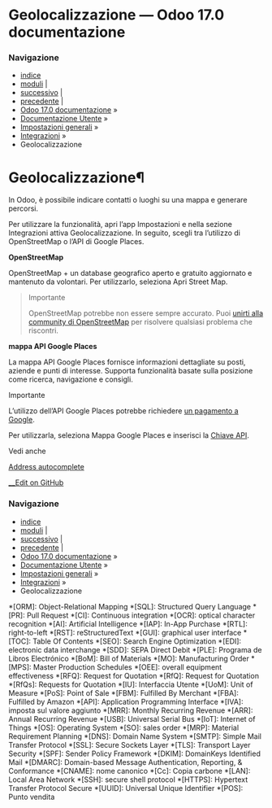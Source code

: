 # Geolocalizzazione — Odoo 17.0 documentazione

### Navigazione

  * [indice](../../../genindex.html "Indice generale")
  * [moduli](../../../py-modindex.html "Indice del modulo Python") |
  * [successivo](google_translate.html "Google Traduttore") |
  * [precedente](unsplash.html "Unsplash") |
  * [Odoo 17.0 documentazione](../../../index-2.html) »
  * [Documentazione Utente](../../../applications.html) »
  * [Impostazioni generali](../../general.html) »
  * [Integrazioni](../integrations.html) »
  * Geolocalizzazione



# Geolocalizzazione¶

In Odoo, è possibile indicare contatti o luoghi su una mappa e generare percorsi.

Per utilizzare la funzionalità, apri l’app Impostazioni e nella sezione Integrazioni attiva Geolocalizzazione. In seguito, scegli tra l’utilizzo di OpenStreetMap o l’API di Google Places.

**OpenStreetMap**

OpenStreetMap + un database geografico aperto e gratuito aggiornato e mantenuto da volontari. Per utilizzarlo, seleziona Apri Street Map.

> Importante
> 
> OpenStreetMap potrebbe non essere sempre accurato. Puoi [unirti alla community di OpenStreetMap](https://www.openstreetmap.org/fixthemap) per risolvere qualsiasi problema che riscontri.

**mappa API Google Places**

La mappa API Google Places fornisce informazioni dettagliate su posti, aziende e punti di interesse. Supporta funzionalità basate sulla posizione come ricerca, navigazione e consigli.

Importante

L’utilizzo dell’API Google Places potrebbe richiedere [un pagamento a Google](https://mapsplatform.google.com/pricing/).

Per utilizzarla, seleziona Mappa Google Places e inserisci la [Chiave API](../../websites/website/configuration/address_autocomplete.html#address-autocomplete-generate-api-key).

Vedi anche

[Address autocomplete](../../websites/website/configuration/address_autocomplete.html)

[ __Edit on GitHub](https://github.com/odoo/documentation/edit/17.0/content/applications/general/integrations/geolocation.rst)

### Navigazione

  * [indice](../../../genindex.html "Indice generale")
  * [moduli](../../../py-modindex.html "Indice del modulo Python") |
  * [successivo](google_translate.html "Google Traduttore") |
  * [precedente](unsplash.html "Unsplash") |
  * [Odoo 17.0 documentazione](../../../index-2.html) »
  * [Documentazione Utente](../../../applications.html) »
  * [Impostazioni generali](../../general.html) »
  * [Integrazioni](../integrations.html) »
  * Geolocalizzazione


  *[ORM]: Object-Relational Mapping
  *[SQL]: Structured Query Language
  *[PR]: Pull Request
  *[CI]: Continuous integration
  *[OCR]: optical character recognition
  *[AI]: Artificial Intelligence
  *[IAP]: In-App Purchase
  *[RTL]: right-to-left
  *[RST]: reStructuredText
  *[GUI]: graphical user interface
  *[TOC]: Table Of Contents
  *[SEO]: Search Engine Optimization
  *[EDI]: electronic data interchange
  *[SDD]: SEPA Direct Debit
  *[PLE]: Programa de Libros Electrónico
  *[BoM]: Bill of Materials
  *[MO]: Manufacturing Order
  *[MPS]: Master Production Schedules
  *[OEE]: overall equipment effectiveness
  *[RFQ]: Request for Quotation
  *[RfQ]: Request for Quotation
  *[RfQs]: Requests for Quotation
  *[IU]: Interfaccia Utente
  *[UoM]: Unit of Measure
  *[PoS]: Point of Sale
  *[FBM]: Fulfilled By Merchant
  *[FBA]: Fulfilled by Amazon
  *[API]: Application Programming Interface
  *[IVA]: imposta sul valore aggiunto
  *[MRR]: Monthly Recurring Revenue
  *[ARR]: Annual Recurring Revenue
  *[USB]: Universal Serial Bus
  *[IoT]: Internet of Things
  *[OS]: Operating System
  *[SO]: sales order
  *[MRP]: Material Requirement Planning
  *[DNS]: Domain Name System
  *[SMTP]: Simple Mail Transfer Protocol
  *[SSL]: Secure Sockets Layer
  *[TLS]: Transport Layer Security
  *[SPF]: Sender Policy Framework
  *[DKIM]: DomainKeys Identified Mail
  *[DMARC]: Domain-based Message Authentication, Reporting, & Conformance
  *[CNAME]: nome canonico
  *[Cc]: Copia carbone
  *[LAN]: Local Area Network
  *[SSH]: secure shell protocol
  *[HTTPS]: Hypertext Transfer Protocol Secure
  *[UUID]: Universal Unique Identifier
  *[POS]: Punto vendita